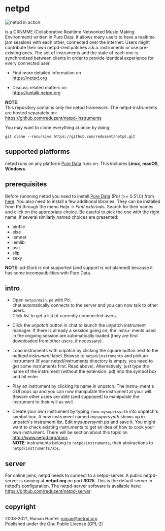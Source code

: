 
# netpd

![netpd in action](https://www.netpd.org/netpd-in-action.png "netpd in action")

is a CRNMME (Collaborative Realtime Networked Music Making Environment)
written in Pure Data. It allows many users to have a realtime jam
sessions with each other, connected over the internet.
Users might contribute their own netpd-ized patches a.k.a. instruments
or use pre-existing ones. The set of instruments and the state of
each one is synchronized between clients in order to provide identical
experience for every connected user.

  * Find more detailed information on  
    https://netpd.org
    
  * Discuss related matters on  
    https://untalk.netpd.org

**NOTE**:  
This repository contains only the netpd framework. The
netpd-instruments are hosted separately on:  
https://github.com/reduzent/netpd-instruments

You may want to clone everything at once by doing:

```
git clone --recursive https://github.com/reduzent/netpd.git
```

## supported platforms

netpd runs on any platform [Pure Data](https://puredata.info) runs on. This includes **Linux**, **macOS**,
**Windows**.

## prerequisites

Before runnning netpd you need to install [Pure Data](https://puredata.info) (Pd) (>= 0.51.0) from
[here](http://msp.ucsd.edu/software.html). You also need to install a few additional libraries.
They can be installed from Pd through the menu *Help* -> *Find externals*. Search for their names
and click on the appropriate choice. Be careful to pick the one with the right name, if several
similarly named choices are presented:

  * binfile
  * else
  * iemnet
  * iemlib
  * osc
  * slip
  * zexy

**NOTE**: pd-l2ork is not supported (and support is not planned) because it
 has some incompatibilities with Pure Data.

## intro

* Open `netpd/main.pd` with Pd.  
  chat automatically connects to the server and you can
  now talk to other users.  
  Click *list* to get a list of currently connnected users.

* Click the *unpatch* button in chat to launch the unpatch instrument
  manager. If there is already a session going on, the instru-
  ments used in the ongoing session are automatically loaded (they
  are first downloaded from other users, if necessary).

* Load instruments with unpatch by clicking the square button next
  to the *netload instrument* label. Browse to `netpd/instruments` and pick
  an instrument (if your netpd/instruments directory is empty, you need
  to get some instruments first. Read above).
  Alternatively, just type the name of the instrument (without the
  extension .pd) into the symbol box and hit enter.

* Play an instrument by clicking its name in unpatch. The instru-
  ment's GUI pops up and you can now manipulate the instrument
  at your will. Beware other users are able (and supposed) to
  manipulate the instrument to their will as well.

* Create your own instrument by typing `/new mysupersynth` into
  unpatch's symbol box. A new instrument named *mysupersynth*
  shows up in unpatch's instrument list. Edit *mysupersynth.pd* and
  save it. You might want to check existing instruments to get an
  idea of how to cook your own instrument. There will be section
  about this topic on http://www.netpd.org/docs .  
  **NOTE**: instruments belong to `netpd/instruments`, their abstractions to
  `netpd/instruments/abs`.
 
## server

For online jams, netpd needs to connect to a netpd-server. A public netpd-server
is running at **netpd.org** on port **3025**. This is the default server in
netpd's configuration. The netpd-server software is available here:  
https://github.com/reduzent/netpd-server. 


## copyright

2008-2021, Roman Haefeli <roman@netpd.org>  
Published under the Gnu Public License (GPL-2)

